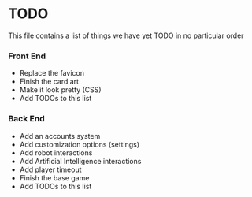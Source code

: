 # TODO

This file contains a list of things we have yet TODO in no particular order

### Front End

* Replace the favicon
* Finish the card art
* Make it look pretty (CSS)
* Add TODOs to this list

### Back End

* Add an accounts system
* Add customization options (settings)
* Add robot interactions
* Add Artificial Intelligence interactions
* Add player timeout
* Finish the base game
* Add TODOs to this list